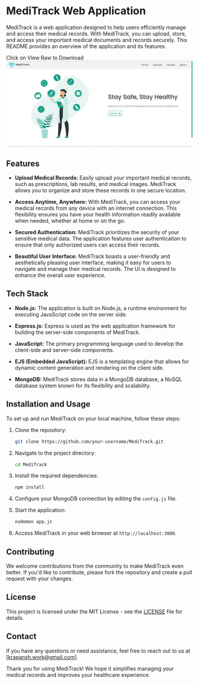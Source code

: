 
# MediTrack Web Application

MediTrack is a web application designed to help users efficiently manage and access their medical records. With MediTrack, you can upload, store, and access your important medical documents and records securely. This README provides an overview of the application and its features.

Click on View Raw to Download 
[![Click to watch the video](https://github.com/Krips24/MediTrack/blob/main/public/css/meditrackHome.png)](https://github.com/Krips24/MediTrack/blob/main/public/css/20231102151115.mp4)


## Features

- **Upload Medical Records:** Easily upload your important medical records, such as prescriptions, lab results, and medical images. MediTrack allows you to organize and store these records in one secure location.

- **Access Anytime, Anywhere:** With MediTrack, you can access your medical records from any device with an internet connection. This flexibility ensures you have your health information readily available when needed, whether at home or on the go.

- **Secured Authentication:** MediTrack prioritizes the security of your sensitive medical data. The application features user authentication to ensure that only authorized users can access their records.

- **Beautiful User Interface:** MediTrack boasts a user-friendly and aesthetically pleasing user interface, making it easy for users to navigate and manage their medical records. The UI is designed to enhance the overall user experience.

## Tech Stack

- **Node.js:** The application is built on Node.js, a runtime environment for executing JavaScript code on the server side.

- **Express.js:** Express is used as the web application framework for building the server-side components of MediTrack.

- **JavaScript:** The primary programming language used to develop the client-side and server-side components.

- **EJS (Embedded JavaScript):** EJS is a templating engine that allows for dynamic content generation and rendering on the client side.

- **MongoDB:** MediTrack stores data in a MongoDB database, a NoSQL database system known for its flexibility and scalability.

## Installation and Usage

To set up and run MediTrack on your local machine, follow these steps:

1. Clone the repository:

   ```bash
   git clone https://github.com/your-username/MediTrack.git
   ```

2. Navigate to the project directory:

   ```bash
   cd MediTrack
   ```

3. Install the required dependencies:

   ```bash
   npm install
   ```

4. Configure your MongoDB connection by editing the `config.js` file.

5. Start the application:

   ```bash
   nodemon app.js
   ```

6. Access MediTrack in your web browser at `http://localhost:3000`.

## Contributing

We welcome contributions from the community to make MediTrack even better. If you'd like to contribute, please fork the repository and create a pull request with your changes.

## License

This project is licensed under the MIT License - see the [LICENSE](LICENSE) file for details.

## Contact

If you have any questions or need assistance, feel free to reach out to us at [krapansh.work@gmail.com].

Thank you for using MediTrack! We hope it simplifies managing your medical records and improves your healthcare experience.
